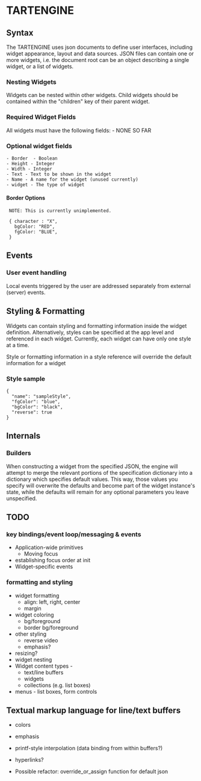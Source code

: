 # TARTENGINE

## Syntax

The TARTENGINE uses json documents to define user interfaces, including widget appearance, layout and data sources.
JSON files can contain one or more widgets, i.e. the document root can be an object describing a single widget, or a list of widgets.

### Nesting Widgets

Widgets can be nested within other widgets. Child widgets should be contained within the "children" key of their parent widget.

### Required Widget Fields

All widgets must have the following fields:
    - NONE SO FAR

### Optional widget fields

    - Border  - Boolean
    - Height - Integer
    - Width - Integer
    - Text - Text to be shown in the widget
    - Name - A name for the widget (unused currently)
    - widget - The type of widget

#### Border Options

     NOTE: This is currently unimplemented.

     { character : "X",
       bgColor: "RED",
       fgColor: "BLUE",
     }

## Events

### User event handling

Local events triggered by the user are addressed separately from external (server) events.

## Styling & Formatting

Widgets can contain styling and formatting information inside the widget definition. Alternatively, styles can be specified at the app level and referenced in each widget. Currently, each widget can have only one style at a time.

Style or formatting information in a style reference will override the default information for a widget

### Style sample
    {
      "name": "sampleStyle",
      "fgColor": "blue",
      "bgColor": "black",
      "reverse": true
    }

## Internals

### Builders

When constructing a widget from the specified JSON, the engine will attempt to merge the relevant portions of the specification dictionary into a dictionary which specifies default values. This way, those values you specify will overwrite the defaults and become part of the widget instance's state, while the defaults will remain for any optional parameters you leave unspecified.

## TODO

### key bindings/event loop/messaging & events
- Application-wide primitives
  - Moving focus
- establishing focus order at init
- Widget-specific events

### formatting and styling
- widget formatting
  - align: left, right, center
  - margin
- widget coloring
  - bg/foreground
  - border bg/foreground
- other styling
  - reverse video
  - emphasis?
- resizing?
- widget nesting
- Widget content types -
  - text/line buffers
  - widgets
  - collections (e.g. list boxes)
- menus - list boxes, form controls

## Textual markup language for line/text buffers
- colors
- emphasis
- printf-style interpolation (data binding from within buffers?)
- hyperlinks?

- Possible refactor: override_or_assign function for default json
